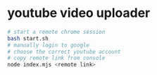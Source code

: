 # youtube video uploader

```bash
# start a remote chrome session
bash start.sh
# manually login to google
# choose the correct youtube account
# copy remote link from console
node index.mjs <remote link>
```
